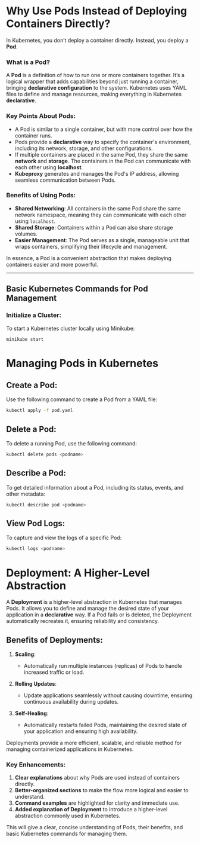 # Why Use Pods Instead of Deploying Containers Directly?

In Kubernetes, you don’t deploy a container directly. Instead, you deploy a **Pod**.

### What is a Pod?
A **Pod** is a definition of how to run one or more containers together. It’s a logical wrapper that adds capabilities beyond just running a container, bringing **declarative configuration** to the system. Kubernetes uses YAML files to define and manage resources, making everything in Kubernetes **declarative**.

### Key Points About Pods:
- A Pod is similar to a single container, but with more control over how the container runs.
- Pods provide a **declarative** way to specify the container's environment, including its network, storage, and other configurations.
- If multiple containers are placed in the same Pod, they share the same **network** and **storage**. The containers in the Pod can communicate with each other using **localhost**.
- **Kubeproxy** generates and manages the Pod's IP address, allowing seamless communication between Pods.

### Benefits of Using Pods:
- **Shared Networking**: All containers in the same Pod share the same network namespace, meaning they can communicate with each other using `localhost`.
- **Shared Storage**: Containers within a Pod can also share storage volumes.
- **Easier Management**: The Pod serves as a single, manageable unit that wraps containers, simplifying their lifecycle and management.
  
In essence, a Pod is a convenient abstraction that makes deploying containers easier and more powerful.

---

## Basic Kubernetes Commands for Pod Management

### Initialize a Cluster:
To start a Kubernetes cluster locally using Minikube:
```bash
minikube start
``` 

# Managing Pods in Kubernetes

## Create a Pod:
Use the following command to create a Pod from a YAML file:

```bash
kubectl apply -f pod.yaml
```

## Delete a Pod:
To delete a running Pod, use the following command:

```bash
kubectl delete pods <podname>
```

## Describe a Pod:
To get detailed information about a Pod, including its status, events, and other metadata:

```bash
kubectl describe pod <podname>
```
## View Pod Logs:
To capture and view the logs of a specific Pod:

```bash
kubectl logs <podname>
```

# Deployment: A Higher-Level Abstraction

A **Deployment** is a higher-level abstraction in Kubernetes that manages Pods. It allows you to define and manage the desired state of your application in a **declarative** way. If a Pod fails or is deleted, the Deployment automatically recreates it, ensuring reliability and consistency.

## Benefits of Deployments:

1. **Scaling**: 
   - Automatically run multiple instances (replicas) of Pods to handle increased traffic or load.
   
2. **Rolling Updates**:
   - Update applications seamlessly without causing downtime, ensuring continuous availability during updates.
   
3. **Self-Healing**:
   - Automatically restarts failed Pods, maintaining the desired state of your application and ensuring high availability.

Deployments provide a more efficient, scalable, and reliable method for managing containerized applications in Kubernetes.



### Key Enhancements:
1. **Clear explanations** about why Pods are used instead of containers directly.
2. **Better-organized sections** to make the flow more logical and easier to understand.
3. **Command examples** are highlighted for clarity and immediate use.
4. **Added explanation of Deployment** to introduce a higher-level abstraction commonly used in Kubernetes.

This will give a clear, concise understanding of Pods, their benefits, and basic Kubernetes commands for managing them.
